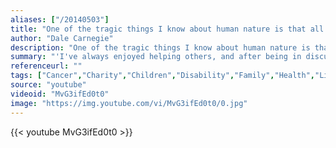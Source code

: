 ```yaml
---
aliases: ["/20140503"]
title: "One of the tragic things I know about human nature is that all of us tend to put off living. We are all dreaming of some magical rose garden over the horizon - instead of enjoying the roses that are blooming outside our windows today."
author: "Dale Carnegie"
description: "One of the tragic things I know about human nature is that all of us tend to put off living. We are all dreaming of some magical rose garden over the horizon - instead of enjoying the roses that are blooming outside our windows today. - Dale Carnegie quotes from GetInspired365.com"
summary: "'I've always enjoyed helping others, and after being in discussions with Make A Wish foundation for a while, decided I wanted my wish with them to be to 'spread my story and positivity with as many people as possible'. To make this happen, we made this film. I thoroughly hope you enjoy the video, and hope you can help out by sharing it with as many people as possible!'"
referenceurl: ""
tags: ["Cancer","Charity","Children","Disability","Family","Health","Life",]
source: "youtube"
videoid: "MvG3ifEd0t0"
image: "https://img.youtube.com/vi/MvG3ifEd0t0/0.jpg"
---
```


{{< youtube MvG3ifEd0t0 >}}
